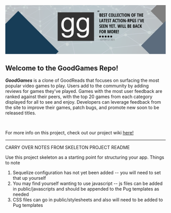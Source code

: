 ![GGSample](https://github.com/cubOlson/GoodGames/blob/main/resources/ggBanner_v1.png?raw=true)

## Welcome to the GoodGames Repo!
***GoodGames*** is a clone of GoodReads that focuses on surfacing the most popular video games to play. Users add to the community by adding reviews for games they've played. Games with the most user feedback are ranked against their peers, with the top 20 games from each category displayed for all to see and enjoy. Developers can leverage feedback from the site to improve their games, patch bugs, and promote new soon to be released titles.

&nbsp;&nbsp;&nbsp;&nbsp;&nbsp;&nbsp;&nbsp;&nbsp;&nbsp;&nbsp;

For more info on this project, check out our project wiki [here!](https://github.com/cubOlson/GoodGames/wiki)



--------------
CARRY OVER NOTES FROM SKELETON PROJECT README

Use this project skeleton as a starting point for structuring your app. Things to note

1. Sequelize configuration has not yet been added -- you will need to set that up yourself
2. You may find yourself wanting to use javascript -- js files can be added in public/javascripts and should be appended to the Pug templates as needed
3. CSS files can go in public/stylesheets and also will need to be added to Pug templates
